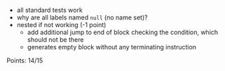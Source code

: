 - all standard tests work
- why are all labels named `null` (no name set)?
- nested if not working (-1 point)
  - add additional jump to end of block checking the condition, which should not be there
  - generates empty block without any terminating instruction

Points: 14/15
